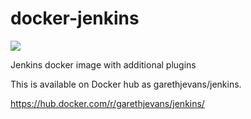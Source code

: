 # docker-jenkins

[![](https://imagelayers.io/badge/garethjevans/jenkins:latest.svg)](https://imagelayers.io/?images=garethjevans/jenkins:latest 'Get your own badge on imagelayers.io')

Jenkins docker image with additional plugins

This is available on Docker hub as garethjevans/jenkins.

https://hub.docker.com/r/garethjevans/jenkins/
